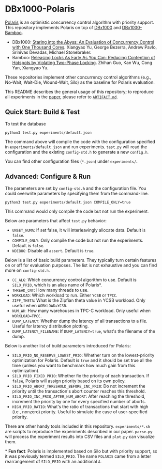 # DBx1000-Polaris

[Polaris](https://dl.acm.org/doi/10.1145/3588724?cid=99660889005) is an optimistic concurrency control algorithm with priority support. This repository implements Polaris on top of [DBx1000](https://github.com/yxymit/DBx1000) and [DBx1000-Bamboo](https://github.com/ScarletGuo/Bamboo-Public).

- DBx1000: [Staring into the Abyss: An Evaluation of Concurrency Control with One Thousand Cores](http://www.vldb.org/pvldb/vol8/p209-yu.pdf). Xiangyao Yu, George Bezerra, Andrew Pavlo, Srinivas Devadas, Michael Stonebraker.
- Bamboo: [Releasing Locks As Early As You Can: Reducing Contention of Hotspots by Violating Two-Phase Locking](https://doi.org/10.1145/3448016.3457294). Zhihan Guo, Kan Wu, Cong Yan, Xiangyao Yu.

These repositories implement other concurrency control algorithms (e.g., No-Wait, Wait-Die, Wound-Wait, Silo) as the baseline for Polaris evaluation.

This README describes the general usage of this repository; to reproduce all experiments in the [paper](https://dl.acm.org/doi/10.1145/3588724?cid=99660889005), please refer to [`ARTIFACT.md`](ARTIFACT.md).

## Quick Start: Build & Test

To test the database

```shell
python3 test.py experiments/default.json
```

The command above will compile the code with the configuration specified in `experiments/default.json` and run experiments. `test.py` will read the configuration and the existing `config-std.h` to generate a new `config.h`.

You can find other configuration files (`*.json`) under `experiments/`.

## Advanced: Configure & Run

The parameters are set by `config-std.h` and the configuration file. You could overwrite parameters by specifying them from the command-line.

```shell
python3 test.py experiments/default.json COMPILE_ONLY=true
```

This command would only compile the code but not run the experiment.

Below are parameters that affect `test.py` behavior:

- `UNSET_NUMA`: If set false, it will interleavingly allocate data. Default is `false`.
- `COMPILE_ONLY`: Only compile the code but not run the experiments. Default is `false`.
- `NDEBUG`: Disable all `assert`. Default is `true`.

Below is a list of basic build parameters. They typically turn certain features on or off for evaluation purposes. The list is not exhaustive and you can find more on `config-std.h`.

- `CC_ALG`: Which concurrency control algorithm to use. Default is `SILO_PRIO`, which is an alias name of Polaris\*.
- `THREAD_CNT`: How many threads to use.
- `WORKLOAD`: Which workload to run. Either `YCSB` or `TPCC`.
- `ZIPF_THETA`: What is the Zipfian theta value in YCSB workload. Only useful when `WORKLOAD=YCSB`.
- `NUM_WH`: How many warehouses in TPC-C workload. Only useful when `WORKLOAD=TPCC`.
- `DUMP_LATENCY`: Whether dump the latency of all transactions to a file. Useful for latency distribution plotting.
- `DUMP_LATENCY_FILENAME`: If `DUMP_LATENCY=true`, what's the filename of the dump.


Below is another list of build parameters introduced for Polaris:

- `SILO_PRIO_NO_RESERVE_LOWEST_PRIO`: Whether turn on the lowest-priority optimization for Polaris. Default is `true` and it should be set true all the time (unless you want to benchmark how much gain from this optimization).
- `SILO_PRIO_FIXED_PRIO`: Whether fix the priority of each transaction. If `false`, Polaris will assign priority based on its own policy.
- `SILO_PRIO_ABORT_THRESHOLD_BEFORE_INC_PRIO`: Do not increment the priority until the transaction's abort counter reaches this threshold.
- `SILO_PRIO_INC_PRIO_AFTER_NUM_ABORT`: After reaching the threshold, increment the priority by one for every specified number of aborts.
- `HIGH_PRIO_RATIO`: What's the ratio of transactions that start with high (i.e., nonzero) priority. Useful to simulate the case of user-specified priority.

There are other handy tools included in this repository. `experiments/*.sh` are scripts to reproduce the experiments described in our paper. `parse.py` will process the experiment results into CSV files and `plot.py` can visualize them.

\* **Fun fact**: Polaris is implemented based on Silo but with priority support, so it was previously termed `SILO_PRIO`. The name `POLARIS` came from a letter rearrangement of `SILO_PRIO` with an additional `A`.
